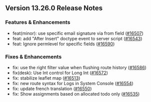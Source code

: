 ## Version 13.26.0 Release Notes

### Features & Enhancements

- feat(minor): use specific email signature via from field ([#16507](https://github.com/frappe/frappe/pull/16507))
- feat: add "After Insert" doctype event to server script ([#16543](https://github.com/frappe/frappe/pull/16543))
- feat: Ignore permlevel for specific fields ([#16590](https://github.com/frappe/frappe/pull/16590))

### Fixes & Enhancements

- fix: use the right filter value when flushing route history ([#16586](https://github.com/frappe/frappe/pull/16586))
- fix(desk): Use Int control for Long Int ([#16572](https://github.com/frappe/frappe/pull/16572))
- fix: stabilize leaflet map ([#16513](https://github.com/frappe/frappe/pull/16513))
- fix: new route syntax for Logs in System Console ([#16554](https://github.com/frappe/frappe/pull/16554))
- fix: update french translation ([#16550](https://github.com/frappe/frappe/pull/16550))
- fix: Show assignments based on allocated todo only ([#16535](https://github.com/frappe/frappe/pull/16535))